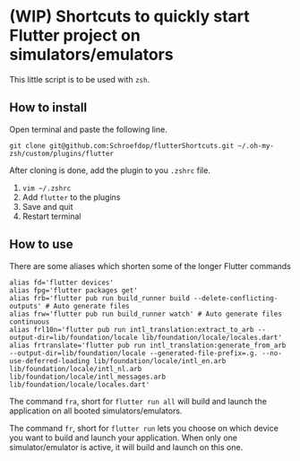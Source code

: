 # (WIP) Shortcuts to quickly start Flutter project on simulators/emulators

This little script is to be used with `zsh`.

## How to install
Open terminal and paste the following line.

`git clone git@github.com:Schroefdop/flutterShortcuts.git ~/.oh-my-zsh/custom/plugins/flutter`

After cloning is done, add the plugin to you `.zshrc` file.
1. `vim ~/.zshrc`
2. Add `flutter` to the plugins
3. Save and quit
4. Restart terminal

## How to use
There are some aliases which shorten some of the longer Flutter commands
```
alias fd='flutter devices'
alias fpg='flutter packages get'
alias frb='flutter pub run build_runner build --delete-conflicting-outputs' # Auto generate files
alias frw='flutter pub run build_runner watch' # Auto generate files continuous
alias frl10n='flutter pub run intl_translation:extract_to_arb --output-dir=lib/foundation/locale lib/foundation/locale/locales.dart'
alias frtranslate='flutter pub run intl_translation:generate_from_arb --output-dir=lib/foundation/locale --generated-file-prefix=.g. --no-use-deferred-loading lib/foundation/locale/intl_en.arb lib/foundation/locale/intl_nl.arb lib/foundation/locale/intl_messages.arb lib/foundation/locale/locales.dart'
```

The command `fra`, short for `flutter run all` will build and launch the application on all booted simulators/emulators.

The command `fr`, short for `flutter run` lets you choose on which device you want to build and launch your application. When only one simulator/emulator is active, it will build and launch on this one.
